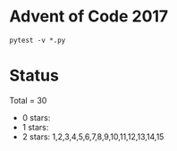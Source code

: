 Advent of Code 2017
===================

```pytest -v *.py```

Status
======

Total = 30

- 0 stars:
- 1 stars: 
- 2 stars: 1,2,3,4,5,6,7,8,9,10,11,12,13,14,15